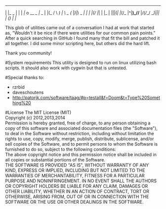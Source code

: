   ___                                        __ _ __     _           __    _  _          
   | |_  _    | | | _|_ o __  _ _|_ _    | |(_ / \ _)   | \ _       (_    |_)|_) _  ___|_
   | | |(/_   |_| |  |_ | |||(_| |_(/_   |^|__)\_//__   |_/(/_\_/   __)|_||  |  (_) |  |_


This glob of utilities came out of a conversation I had at work that started as, 
"Wouldn't it be nice if there were utilities for our common pain points." 
After a quick searching in GitHub I found many that fit the bill and patched it 
all together. I did some minor scripting here, but others did the hard lift. 

Thank you community!


#System requirements
This utility is designed to run on linux utilizing bash scripts. 
It should also work with cygwin but that is untested.


#Special thanks to: 

* rzrbid
* daveschoutens
* http://patorjk.com/software/taag/#p=testall&f=Doom&t=Type%20Something%20

#License
The MIT License (MIT)
<br/>
Copyright (c) 2012,2013,2014
<br/>
Permission is hereby granted, free of charge, to any person obtaining a copy
of this software and associated documentation files (the "Software"), to deal
in the Software without restriction, including without limitation the rights
to use, copy, modify, merge, publish, distribute, sublicense, and/or sell
copies of the Software, and to permit persons to whom the Software is
furnished to do so, subject to the following conditions:
<br/>
The above copyright notice and this permission notice shall be included in
all copies or substantial portions of the Software.
<br/>
THE SOFTWARE IS PROVIDED "AS IS", WITHOUT WARRANTY OF ANY KIND, EXPRESS OR
IMPLIED, INCLUDING BUT NOT LIMITED TO THE WARRANTIES OF MERCHANTABILITY,
FITNESS FOR A PARTICULAR PURPOSE AND NONINFRINGEMENT. IN NO EVENT SHALL THE
AUTHORS OR COPYRIGHT HOLDERS BE LIABLE FOR ANY CLAIM, DAMAGES OR OTHER
LIABILITY, WHETHER IN AN ACTION OF CONTRACT, TORT OR OTHERWISE, ARISING FROM,
OUT OF OR IN CONNECTION WITH THE SOFTWARE OR THE USE OR OTHER DEALINGS IN
THE SOFTWARE.
